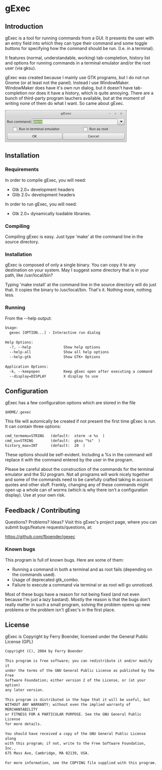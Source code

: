 gExec
=====


Introduction
------------

gExec is a tool for running commands from a GUI. It presents the user with
an entry field into which they can type their command and some toggle 
buttons for specifying how the command should be run. (I.e. in a terminal).
	
It features (normal, understandable, working) tab-completion, history list
and options for running commands in a terminal emulator and/or the root 
user (via gksu).

gExec was created because I mainly use GTK programs, but I do not run
Gnome (or at least not the panel). Instead I use WindowMaker. WindowMaker
does have it's own run dialog, but it doesn't have tab-completion nor does
it have a history, which is quite annoying. There are a bunch of 
third-party program lauchers available, but at the moment of writing none
of them do what I want. So came about gExec.

![](https://raw.githubusercontent.com/fboender/gexec/master/contrib/screenshot.png)


Installation
------------

### Requirements

In order to compile gExec, you will need:

*   Gtk 2.0+ development headers
*   Glib 2.0+ development headers

In order to run gExec, you will need:

*   Gtk 2.0+ dynamically loadable libraries.


### Compiling

Compiling gExec is easy. Just type 'make' at the command line in the 
source directory.

### Installation

gExec is composed of only a single binary. You can copy it to any 
destination on your system. May I suggest some directory that is in your
path, like /usr/local/bin?

Typing 'make install' at the command line in the source directory will do
just that. It copies the binary to /usr/local/bin. That's it. Nothing more,
nothing less.
	

### Running

From the --help output:

	Usage:
	  gexec [OPTION...] - Interactive run dialog

	Help Options:
	  -?, --help               Show help options
	  --help-all               Show all help options
	  --help-gtk               Show GTK+ Options

	Application Options:
	  -k, --keepopen           Keep gExec open after executing a command
	  --display=DISPLAY        X display to use

Configuration
-------------

gExec has a few configuration options which are stored in the file

    $HOME/.gexec

This file will automically be created if not present the first time
gExec is run. It can contain three options:

	cmd_termemu=STRING   (default:  xterm -e %s  )
	cmd_su=STRING        (default:  gksu "%s"  )
	history_max=INT      (default:  20  )

These options should be self-evident. Including a %s in the command
will replace it with the command entered by the user in the program.
	
Please be careful about the	construction of the commands for the 
terminal emulator and the SU program. Not all programs will work 
nicely together and some of	the commands need to be carefully 
crafted taking in account quotes and other stuff. Frankly, changing
any of these commands might open up a whole can of worms (which is 
why there isn't a configuration display). Use at your own risk.
	
Feedback / Contributing
-----------------------

Questions? Problems? Ideas? Visit this gExec's project page, where you can
submit bugs/feature requests/questions, at:

https://github.com/fboender/gexec
	
### Known bugs

This program is full of known bugs. Here are some of them:
	
*   Running a command in both a terminal and as root fails (depending on the
    commands used).
*   Usage of deprecated gtk\_combo.
*   Failure to execute a command via terminal or as root will go unnoticed.
	
Most of these bugs have a reason for not being fixed (and not even 
because I'm just a lazy bastard). Mostly the reason is that the 
bugs don't really matter in such a small program, solving the 
problem opens up new problems or the problem isn't gExec's in the
first place.
	

License
-------

gExec is Copyright by Ferry Boender, licensed under the General Public
License (GPL)

	Copyright (C), 2004 by Ferry Boender

	This program is free software; you can redistribute it and/or modify it
	under the terms of the GNU General Public License as published by the Free
	Software Foundation; either version 2 of the License, or (at your option)
	any later version.

	This program is distributed in the hope that it will be useful, but
	WITHOUT ANY WARRANTY; without even the implied warranty of MERCHANTABILITY
	or FITNESS FOR A PARTICULAR PURPOSE. See the GNU General Public License
	for more details.

	You should have received a copy of the GNU General Public License along
	with this program; if not, write to the Free Software Foundation, Inc.,
	675 Mass Ave, Cambridge, MA 02139, USA.

	For more information, see the COPYING file supplied with this program.


